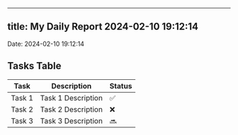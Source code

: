 
---
title: My Daily Report 2024-02-10 19:12:14
---

Date: 2024-02-10 19:12:14

## Tasks Table

| Task | Description | Status |
|------|-------------|--------|
| Task 1 | Task 1 Description | ✅ |
| Task 2 | Task 2 Description | ❌ |
| Task 3 | Task 3 Description | 🔜 |
